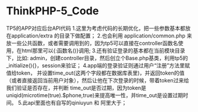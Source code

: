 # ThinkPHP-5_Code
TP5的APP对应后台API代码
1.这里为考虑代码的长期优化，把一些参数基本都放在application/extra 的目录下做配置；
2.也会利用 application/common.php 来放一些公共函数，或者需要调用到的，因为tp5可以直接在controller函数名使用，在html那里可以{:函数名()}调用;
3.还有验证登录的基本都在当前模块目录下，比如: admin，创建controller目录，然后创立个Base.php基类，利用tp5的_initialize(){}，session来验证；
4.app端的登录验证则通过用户“注册”方法里赋值给token， 并设置time_out(这两个字段都在数据库表里)，并返回token的值（或者直接返回当前用户对象），然后让他在下次登录的时候，带着token过来给我们验证是否存在，并判断 time_out是否过期，因为token是 uniqid(microtime(true).$phone,true)来提高唯一性，并time_out是设置过期时间。
5.此api里面也有自写的qiniuyun 和 阿里大于；
